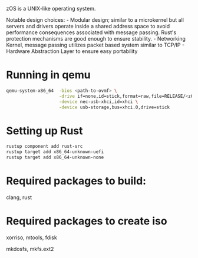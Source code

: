 zOS is a UNIX-like operating system.

Notable design choices:
	- Modular design; similar to a microkernel but all servers and drivers operate inside a shared address space to avoid performance consequences associated with message passing. Rust's protection mechanisms are good enough to ensure stability. 
	- Networking Kernel, message passing utilizes packet based system similar to TCP/IP
	- Hardware Abstraction Layer to ensure easy portability

# Running in qemu
```sh
qemu-system-x86_64  -bios <path-to-ovmf> \
					-drive if=none,id=stick,format=raw,file=RELEASE/<zOS Release IMG> \
					-device nec-usb-xhci,id=xhci \
					-device usb-storage,bus=xhci.0,drive=stick
```


# Setting up Rust
```sh
rustup component add rust-src
rustup target add x86_64-unknown-uefi
rustup target add x86_64-unknown-none


```

# Required packages to build:
clang, rust

# Required packages to create iso
xorriso, mtools, fdisk

mkdosfs, mkfs.ext2